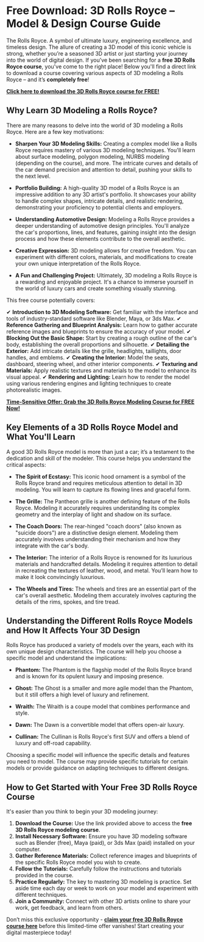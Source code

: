 # Free Download: 3D Rolls Royce – Model & Design Course Guide

The Rolls Royce. A symbol of ultimate luxury, engineering excellence, and timeless design. The allure of creating a 3D model of this iconic vehicle is strong, whether you’re a seasoned 3D artist or just starting your journey into the world of digital design. If you’ve been searching for a **free 3D Rolls Royce course**, you've come to the right place! Below you'll find a direct link to download a course covering various aspects of 3D modeling a Rolls Royce – and it’s **completely free**!

[**Click here to download the 3D Rolls Royce course for FREE!**](https://udemywork.com/3d-rolls-royce)

## Why Learn 3D Modeling a Rolls Royce?

There are many reasons to delve into the world of 3D modeling a Rolls Royce. Here are a few key motivations:

*   **Sharpen Your 3D Modeling Skills:** Creating a complex model like a Rolls Royce requires mastery of various 3D modeling techniques. You'll learn about surface modeling, polygon modeling, NURBS modeling (depending on the course), and more. The intricate curves and details of the car demand precision and attention to detail, pushing your skills to the next level.

*   **Portfolio Building:** A high-quality 3D model of a Rolls Royce is an impressive addition to any 3D artist's portfolio. It showcases your ability to handle complex shapes, intricate details, and realistic rendering, demonstrating your proficiency to potential clients and employers.

*   **Understanding Automotive Design:** Modeling a Rolls Royce provides a deeper understanding of automotive design principles. You'll analyze the car's proportions, lines, and features, gaining insight into the design process and how these elements contribute to the overall aesthetic.

*   **Creative Expression:** 3D modeling allows for creative freedom. You can experiment with different colors, materials, and modifications to create your own unique interpretation of the Rolls Royce.

*   **A Fun and Challenging Project:** Ultimately, 3D modeling a Rolls Royce is a rewarding and enjoyable project. It's a chance to immerse yourself in the world of luxury cars and create something visually stunning.

This free course potentially covers:

✔ **Introduction to 3D Modeling Software:** Get familiar with the interface and tools of industry-standard software like Blender, Maya, or 3ds Max.
✔ **Reference Gathering and Blueprint Analysis:** Learn how to gather accurate reference images and blueprints to ensure the accuracy of your model.
✔ **Blocking Out the Basic Shape:** Start by creating a rough outline of the car's body, establishing the overall proportions and silhouette.
✔ **Detailing the Exterior:** Add intricate details like the grille, headlights, taillights, door handles, and emblems.
✔ **Creating the Interior:** Model the seats, dashboard, steering wheel, and other interior components.
✔ **Texturing and Materials:** Apply realistic textures and materials to the model to enhance its visual appeal.
✔ **Rendering and Lighting:** Learn how to render the model using various rendering engines and lighting techniques to create photorealistic images.

[**Time-Sensitive Offer: Grab the 3D Rolls Royce Modeling Course for FREE Now!**](https://udemywork.com/3d-rolls-royce)

## Key Elements of a 3D Rolls Royce Model and What You'll Learn

A good 3D Rolls Royce model is more than just a car; it’s a testament to the dedication and skill of the modeler. This course helps you understand the critical aspects:

*   **The Spirit of Ecstasy:** This iconic hood ornament is a symbol of the Rolls Royce brand and requires meticulous attention to detail in 3D modeling. You will learn to capture its flowing lines and graceful form.

*   **The Grille:** The Pantheon grille is another defining feature of the Rolls Royce. Modeling it accurately requires understanding its complex geometry and the interplay of light and shadow on its surface.

*   **The Coach Doors:** The rear-hinged "coach doors" (also known as "suicide doors") are a distinctive design element. Modeling them accurately involves understanding their mechanism and how they integrate with the car's body.

*   **The Interior:** The interior of a Rolls Royce is renowned for its luxurious materials and handcrafted details. Modeling it requires attention to detail in recreating the textures of leather, wood, and metal. You’ll learn how to make it look convincingly luxurious.

*   **The Wheels and Tires:** The wheels and tires are an essential part of the car's overall aesthetic. Modeling them accurately involves capturing the details of the rims, spokes, and tire tread.

## Understanding the Different Rolls Royce Models and How It Affects Your 3D Design

Rolls Royce has produced a variety of models over the years, each with its own unique design characteristics. The course will help you choose a specific model and understand the implications:

*   **Phantom:** The Phantom is the flagship model of the Rolls Royce brand and is known for its opulent luxury and imposing presence.

*   **Ghost:** The Ghost is a smaller and more agile model than the Phantom, but it still offers a high level of luxury and refinement.

*   **Wraith:** The Wraith is a coupe model that combines performance and style.

*   **Dawn:** The Dawn is a convertible model that offers open-air luxury.

*   **Cullinan:** The Cullinan is Rolls Royce's first SUV and offers a blend of luxury and off-road capability.

Choosing a specific model will influence the specific details and features you need to model. The course may provide specific tutorials for certain models or provide guidance on adapting techniques to different designs.

## How to Get Started with Your Free 3D Rolls Royce Course

It's easier than you think to begin your 3D modeling journey:

1.  **Download the Course:** Use the link provided above to access the **free 3D Rolls Royce modeling course**.
2.  **Install Necessary Software:** Ensure you have 3D modeling software such as Blender (free), Maya (paid), or 3ds Max (paid) installed on your computer.
3.  **Gather Reference Materials:** Collect reference images and blueprints of the specific Rolls Royce model you wish to create.
4.  **Follow the Tutorials:** Carefully follow the instructions and tutorials provided in the course.
5.  **Practice Regularly:** The key to mastering 3D modeling is practice. Set aside time each day or week to work on your model and experiment with different techniques.
6.  **Join a Community:** Connect with other 3D artists online to share your work, get feedback, and learn from others.

Don’t miss this exclusive opportunity - **[claim your free 3D Rolls Royce course here](https://udemywork.com/3d-rolls-royce)** before this limited-time offer vanishes! Start creating your digital masterpiece today!
